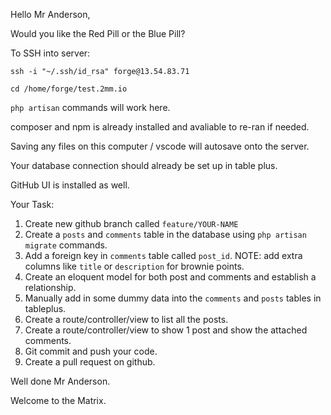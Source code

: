 Hello Mr Anderson,

Would you like the Red Pill or the Blue Pill?

To SSH into server:

`ssh -i "~/.ssh/id_rsa" forge@13.54.83.71`

`cd /home/forge/test.2mm.io`

`php artisan` commands will work here.

composer and npm is already installed and avaliable to re-ran if needed.

Saving any files on this computer / vscode will autosave onto the server.

Your database connection should already be set up in table plus.

GitHub UI is installed as well.

Your Task:
1. Create new github branch called `feature/YOUR-NAME`
2. Create a `posts` and `comments` table in the database using `php artisan migrate` commands.
3. Add a foreign key in `comments` table called `post_id`. NOTE: add extra columns like `title` or `description` for brownie points. 
4. Create an eloquent model for both post and comments and establish a relationship.
5. Manually add in some dummy data into the `comments` and `posts` tables in tableplus.
6. Create a route/controller/view to list all the posts.
7. Create a route/controller/view to show 1 post and show the attached comments.
8. Git commit and push your code.
9. Create a pull request on github.

Well done Mr Anderson. 

Welcome to the Matrix.